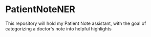 # PatientNoteNER
This repository will hold my Patient Note assistant, with the goal of categorizing a doctor's note into helpful highlights
